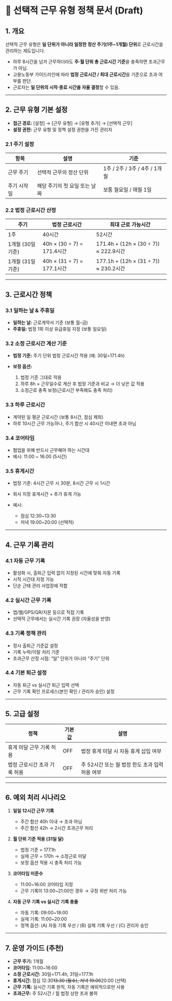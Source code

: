 # 📌 선택적 근무 유형 정책 문서 (Draft)

## 1. 개요

선택적 근무 유형은 **일 단위가 아니라 일정한 정산 주기(1주\~1개월) 단위**로 근로시간을 관리하는 제도입니다.

* 하루 8시간을 넘겨 근무하더라도 **주·월 단위 총 근로시간 기준**을 충족하면 초과근무가 아님.
* 고용노동부 가이드라인에 따라 **법정 근로시간 / 최대 근로시간**을 기준으로 초과 여부를 판단.
* 근로자는 **일 단위의 시작·종료 시간을 자율 결정**할 수 있음.

---

## 2. 근무 유형 기본 설정

* **접근 경로:** \[설정] → \[근무 유형] → \[유형 추가] → \[선택적 근무]
* **설정 권한:** 근무 유형 및 정책 설정 권한을 가진 관리자

### 2.1 주기 설정

| 항목     | 설명                | 기준                      |
| ------ | ----------------- | ----------------------- |
| 근무 주기  | 선택적 근무의 정산 단위     | 1주 / 2주 / 3주 / 4주 / 1개월 |
| 주기 시작일 | 해당 주기의 첫 요일 또는 날짜 | 보통 월요일 / 매월 1일          |

### 2.2 법정 근로시간 산정

| 주기           | 법정 근로시간                  | 최대 근로 가능시간                          |
| ------------ | ------------------------ | ----------------------------------- |
| 1주           | 40시간                     | 52시간                                |
| 1개월 (30일 기준) | 40h × (30 ÷ 7) = 171.4시간 | 171.4h + (12h × (30 ÷ 7)) ≈ 222.9시간 |
| 1개월 (31일 기준) | 40h × (31 ÷ 7) = 177.1시간 | 177.1h + (12h × (31 ÷ 7)) ≈ 230.2시간 |

---

## 3. 근로시간 정책

### 3.1 일하는 날 & 주휴일

* **일하는 날:** 근로계약서 기준 (보통 월–금)
* **주휴일:** 법정 1회 이상 유급휴일 지정 (보통 일요일)

### 3.2 소정 근로시간 계산 기준

* **법정 기준:** 주기 단위 법정 근로시간 적용 (예: 30일=171.4h)
* **보정 옵션:**

  1. 법정 기준 그대로 적용
  2. 하루 8h × 근무일수로 계산 후 법정 기준과 비교 → 더 낮은 값 적용
  3. 소정근로 충족 보정(근로시간 부족해도 충족 처리)

### 3.3 하루 근로시간

* 계약된 일 평균 근로시간 (보통 8시간, 점심 제외)
* 하루 10시간 근무 가능하나, 주기 합산 시 40시간 이내면 초과 아님

### 3.4 코어타임

* 협업을 위해 반드시 근무해야 하는 시간대
* 예시: 11:00 \~ 16:00 (5시간)

### 3.5 휴게시간

* 법정 기준: 4시간 근무 시 30분, 8시간 근무 시 1시간
* 회사 지정 휴게시간 + 추가 휴게 가능
* 예시:

  * 점심 12:30\~13:30
  * 저녁 19:00\~20:00 (선택적)

---

## 4. 근무 기록 관리

### 4.1 자동 근무 기록

* 활성화 시, 출퇴근 입력 없이 지정된 시간에 맞춰 자동 기록
* 시작 시간대 지정 가능
* 단순 근태 관리 사업장에 적합

### 4.2 실시간 근무 기록

* 앱/웹/GPS/QR/지문 등으로 직접 기록
* 선택적 근무에서는 실시간 기록 권장 (자율성을 반영)

### 4.3 기록 정책 관리

* 정시 출퇴근 기준값 설정
* 기록 누락/이탈 처리 기준
* 초과근무 산정 시점: “일” 단위가 아니라 “주기” 단위

### 4.4 기본 퇴근 설정

* 자동 퇴근 vs 실시간 퇴근 입력 선택
* 근무 기록 확인 프로세스(본인 확인 / 관리자 승인) 설정

---

## 5. 고급 설정

| 정책               | 기본값 | 설명                            |
| ---------------- | --- | ----------------------------- |
| 휴게 미달 근무 기록 허용   | OFF | 법정 휴게 미달 시 자동 휴게 삽입 여부        |
| 법정 근로시간 초과 기록 허용 | OFF | 주 52시간 또는 월 법정 한도 초과 입력 허용 여부 |

---

## 6. 예외 처리 시나리오

1. **일일 12시간 근무 기록**

   * 주간 합산 40h 이내 → 초과 아님
   * 주간 합산 42h → 2시간 초과근무 처리

2. **월 단위 기준 적용 (31일 달)**

   * 법정 기준 = 177.1h
   * 실제 근무 = 170h → 소정근로 미달
   * 보정 옵션 적용 시 충족 처리 가능

3. **코어타임 미준수**

   * 11:00\~16:00 코어타임 지정
   * 근무 기록이 13:00\~21:00인 경우 → 규정 위반 처리 가능

4. **자동 근무 기록 vs 실시간 기록 충돌**

   * 자동 기록: 09:00\~18:00
   * 실제 기록: 11:00\~20:00
   * 정책 옵션: (A) 자동 기록 우선 / (B) 실제 기록 우선 / (C) 관리자 승인

---

## 7. 운영 가이드 (추천)

* **근무 주기:** 1개월
* **코어타임:** 11:00\~16:00
* **소정 근로시간:** 30일=171.4h, 31일=177.1h
* **휴게시간:** 점심 12:30~~13:30 (필수), 저녁 19:00~~20:00 (선택)
* **근무 기록:** 실시간 기록 원칙, 자동 기록은 예외적으로만 사용
* **초과근무:** 주 52시간 / 월 법정 상한 초과 불허
